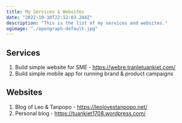 ```yaml
---
title: My Services & Websites
date: "2022-10-10T22:12:03.284Z"
description: "This is the list of my services and websites."
ogimage: "./opengraph-default.jpg"
---
```


## Services
1. Build simple website for SME - https://webre.tranletuankiet.com/
2. Build simple mobile app for running brand & product campaigns

## Websites
1. Blog of Leo & Tanpopo - https://leolovestanpopo.net/
2. Personal blog - https://tuankiet1708.wordpress.com/